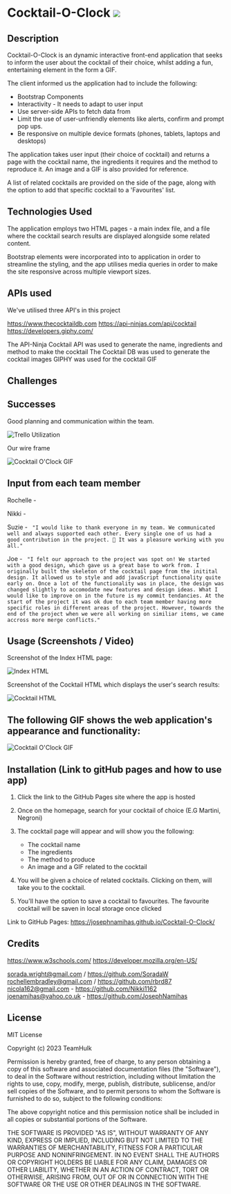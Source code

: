 # Cocktail-O-Clock <img src="assets/images/cocktail.png">

## Description
Cocktail-O-Clock is an dynamic interactive front-end application that seeks to inform the user about the cocktail of their choice, whilst adding a fun, entertaining element in the form a GIF.

The client informed us the application had to include the following:

- Bootstrap Components
- Interactivity - It needs to adapt to user input
- Use server-side APIs to fetch data from
- Limit the use of user-unfriendly elements like alerts, confirm and prompt pop ups.
- Be responsive on multiple device formats (phones, tablets, laptops and desktops)

The application takes user input (their choice of cocktail) and returns a page with the cocktail name, the ingredients it requires and the method to reproduce it. An image and a GIF is also provided for reference.

A list of related cocktails are provided on the side of the page, along with the option to add that specific cocktail to a 'Favourites' list.

## Technologies Used

The application employs two HTML pages - a main index file, and a file where the cocktail search results are displayed alongside some related content.

Bootstrap elements were incorporated into to application in order to streamline the styling, and the app utilises media queries in order to make the site responsive across multiple viewport sizes.

## APIs used

We've utilised three API's in this project

https://www.thecocktaildb.com
https://api-ninjas.com/api/cocktail
https://developers.giphy.com/

The API-Ninja Cocktail API was used to generate the name, ingredients and method to make the cocktail
The Cocktail DB was used to generate the cocktail images
GIPHY was used for the cocktail GIF

## Challenges

## Successes

Good planning and communication within the team. 

![Trello Utilization](/assets/images/readme-images/trello-screenshot.PNG)

Our wire frame

![Cocktail O'Clock GIF](assets/images/readme-images/wireframe.gif)
## Input from each team member

Rochelle -

Nikki -

Suzie - ``` "I would like to thank everyone in my team. We communicated well and always supported each other. Every single one of us had a good contribution in the project. 🥰 It was a pleasure working with you all."```

Joe -
    ``` "I felt our approach to the project was spot on! We started with a good design, which gave us a great base to work from. I originally built the skeleton of the cocktail page from the initital design. It allowed us to style and add javaScript functionality quite early on. Once a lot of the functionality was in place, the design was changed slightly to accomodate new features and design ideas.
    What I would like to improve on in the future is my commit tendancies. At the start of the project it was ok due to each team member having more specific roles in different areas of the project. However, towards the end of the project when we were all working on similiar items, we came accross more merge conflicts."```

## Usage (Screenshots / Video)

Screenshot of the Index HTML page:

![Index HTML](/assets/images/readme-images/index-page.png)

Screenshot of the Cocktail HTML which displays the user's search results:

![Cocktail HTML](/assets/images/readme-images/cocktail-page.png)


## The following GIF shows the web application's appearance and functionality:
![Cocktail O'Clock GIF](assets/images/readme-images/cocktail-Oclock-GIF.gif)

## Installation (Link to gitHub pages and how to use app)

1. Click the link to the GitHub Pages site where the app is hosted
2. Once on the homepage, search for your cocktail of choice (E.G Martini, Negroni)
3. The cocktail page will appear and will show you the following: 
    - The cocktail name
    - The ingredients
    - The method to produce
    - An image and a GIF related to the cocktail

4. You will be given a choice of related cocktails. Clicking on them, will take you to the cocktail.
5. You'll have the option to save a cocktail to favourites. The favourite cocktail will be saven in local storage once clicked

Link to GitHub Pages: https://josephnamihas.github.io/Cocktail-O-Clock/

## Credits

https://www.w3schools.com/
https://developer.mozilla.org/en-US/

sorada.wright@gmail.com / https://github.com/SoradaW
rochellembradley@gmail.com / https://github.com/rbrd87
nicola162@gmail.com - https://github.com/Nikki1162
joenamihas@yahoo.co.uk - https://github.com/JosephNamihas 

## License

MIT License

Copyright (c) 2023 TeamHulk

Permission is hereby granted, free of charge, to any person obtaining a copy
of this software and associated documentation files (the "Software"), to deal
in the Software without restriction, including without limitation the rights
to use, copy, modify, merge, publish, distribute, sublicense, and/or sell
copies of the Software, and to permit persons to whom the Software is
furnished to do so, subject to the following conditions:

The above copyright notice and this permission notice shall be included in all
copies or substantial portions of the Software.

THE SOFTWARE IS PROVIDED "AS IS", WITHOUT WARRANTY OF ANY KIND, EXPRESS OR
IMPLIED, INCLUDING BUT NOT LIMITED TO THE WARRANTIES OF MERCHANTABILITY,
FITNESS FOR A PARTICULAR PURPOSE AND NONINFRINGEMENT. IN NO EVENT SHALL THE
AUTHORS OR COPYRIGHT HOLDERS BE LIABLE FOR ANY CLAIM, DAMAGES OR OTHER
LIABILITY, WHETHER IN AN ACTION OF CONTRACT, TORT OR OTHERWISE, ARISING FROM,
OUT OF OR IN CONNECTION WITH THE SOFTWARE OR THE USE OR OTHER DEALINGS IN THE
SOFTWARE.